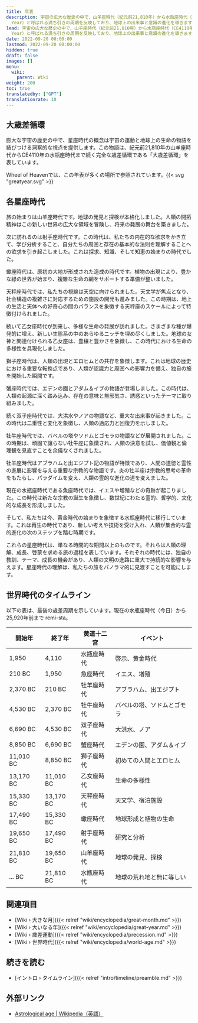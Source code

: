 ```yaml
---
title: 年表
description: 宇宙の広大な歴史の中で、山羊座時代（紀元前21,810年）から水瓶座時代（CE4110年）までの12の星座時代は、人類文明を見るための魅力的なレンズを提供します。これらの時代は、大歳差循環（Great
  Year）と呼ばれる満ち引きの周期を反映しており、地球上の出来事と意識の進化を導きます。各時代は、独自の時代とテーマを持ち、独自の教訓をもたらします。山羊座時代は地球の発見と探索を象徴し、射手座時代は研究と分析を推進し、蠍座時代は地球の造成と植物の繁殖をもたらしました。天秤座時代では天文学と宿泊施設に焦点を当て、それを引き継いで乙女座時代では多様な生命が見られました。獅子座時代は人類の誕生と共にエロヒム（Elohim）が現れ、蟹座時代はエデンの園とアダムとイブの物語の時代を象徴します。その後の時代は、双子座時代では洪水、牡牛座時代ではバベルの塔、ソドムとゴモラの出来事、および牡羊座ではアブラハムとエジプトの時代を特徴としています。魚座時代ではイエスの到来と、増殖などの奇跡が起き、現在の水瓶座時代は啓示と黄金時代の始まりを象徴しています。これらの時代は単に時間の経過を示すだけでなく、人類が霊的成長と啓示を求めて旅する壮大な宇宙の旅を表します。
lead: 宇宙の広大な歴史の中で、山羊座時代（紀元前21,810年）から水瓶座時代（CE4110年）までの12の星座時代は、人類文明を見るための魅力的なレンズを提供します。これらの時代は、大歳差循環（Great
  Year）と呼ばれる満ち引きの周期を反映しており、地球上の出来事と意識の進化を導きます。各時代は、独自の時代とテーマを持ち、独自の教訓をもたらします。山羊座時代は地球の発見と探索を象徴し、射手座時代は研究と分析を推進し、蠍座時代は地球の造成と植物の繁殖をもたらしました。天秤座時代では天文学と宿泊施設に焦点を当て、それを引き継いで乙女座時代では多様な生命が見られました。獅子座時代は人類の誕生と共にエロヒム（Elohim）が現れ、蟹座時代はエデンの園とアダムとイブの物語の時代を象徴します。その後の時代は、双子座時代では洪水、牡牛座時代ではバベルの塔、ソドムとゴモラの出来事、および牡羊座ではアブラハムとエジプトの時代を特徴としています。魚座時代ではイエスの到来と、増殖などの奇跡が起き、現在の水瓶座時代は啓示と黄金時代の始まりを象徴しています。これらの時代は単に時間の経過を示すだけでなく、人類が霊的成長と啓示を求めて旅する壮大な宇宙の旅を表します。
date: 2022-09-20 00:00:00
lastmod: 2022-09-20 00:00:00
hidden: true
draft: false
images: []
menu:
  wiki:
    parent: Wiki
weight: 200
toc: true
translatedby: ["GPT"]
translationrate: 10
---
```


## 大歳差循環

膨大な宇宙の歴史の中で、星座時代の概念は宇宙の運動と地球上の生命の物語を結びつける洞察的な視点を提供します。この物語は、紀元前21,810年の山羊座時代からCE4110年の水瓶座時代まで続く完全な歳差循環である「大歳差循環」を表しています。

Wheel of Heavenでは、この年表が多くの場所で参照されています。{{< svg "greatyear.svg" >}}

## 各星座時代

旅の始まりは山羊座時代です。地球の発見と探検が本格化しました。人類の開拓精神はこの新しい世界の広大な領域を冒険し、将来の発展の舞台を築きました。

次に訪れるのは射手座時代です。この時代は、私たちの内在的な欲求をかき立て、学び分析すること、自分たちの周囲と存在の基本的な法則を理解することへの欲求を引き起こしました。これは探求、知識、そして知恵の始まりの時代でした。

蠍座時代は、原初の大地が形成された造成の時代です。植物の出現により、豊かな緑の世界が始まり、複雑な生命の網をサポートする準備が整いました。

天秤座時代では、私たちの視線は天空に向けられました。天文学が焦点となり、社会構造の複雑さに対応するための施設の開発も進みました。この時期は、地上の生活と天体への好奇心の間のバランスを象徴する天秤座のスケールによって特徴付けられました。

続いて乙女座時代が到来し、多様な生命の発展が訪れました。さまざまな種が爆発的に増え、新しい生態系の中のあらゆるニッチを埋め尽くしました。地球の女神と関連付けられる乙女座は、豊穣と豊かさを象徴し、この時代における生命の多様性を具現化しました。

獅子座時代は、人類の出現とエロヒムとの共存を象徴します。これは地球の歴史における重要な転換点であり、人類が認識力と周囲への影響力を備え、独自の旅を開始した瞬間です。

蟹座時代では、エデンの園とアダム＆イブの物語が登場しました。この時代は、人類の起源に深く踏み込み、存在の意味と無邪気さ、誘惑といったテーマに取り組みました。

続く双子座時代では、大洪水やノアの物語など、重大な出来事が起きました。この時代は二重性と変化を象徴し、人類の適応力と回復力を示しました。

牡牛座時代では、バベルの塔やソドムとゴモラの物語などが展開されました。この時期は、頑固で譲らない牡牛座に象徴され、人類の決意を試し、価値観と倫理観を見直すことを余儀なくされました。

牡羊座時代はアブラハムと出エジプト記の物語が特徴であり、人間の道徳と霊性の進展に影響を与える重要な宗教的な物語です。炎の牡羊座は宗教的思考の革命をもたらし、パラダイムを変え、人類の霊的な進化の道を変えました。

現在の水瓶座時代である魚座時代では、イエスや増殖などの奇跡が起こりました。この時代は新たな宗教の誕生を象徴し、数世紀にわたる霊的、哲学的、文化的な成長を形成しました。

そして、私たちは今、黄金時代の始まりを象徴する水瓶座時代に移行しています。これは再生の時代であり、新しい考えや技術を受け入れ、人類が集合的な霊的進化の次のステップを踏む時期です。

これらの星座時代は、単なる時間的な期間以上のものです。それらは人類の理解、成長、啓蒙を求める旅の過程を表しています。それぞれの時代には、独自の教訓、テーマ、成長の機会があり、人類の文明の進路に重大で持続的な影響を与えます。星座時代の理解は、私たちの旅をパノラマ的に見渡すことを可能にします。

## 世界時代のタイムライン

以下の表は、最後の歳差周期を示しています。現在の水瓶座時代（今日）から25,920年前まで remi-sta。

| 開始年 | 終了年   | 黄道十二宮         | イベント                        |
|---------|----------|--------------------|---------------------------------|
| 1,950   | 4,110    | 水瓶座時代         | 啓示、黄金時代                  |
| 210 BC  | 1,950    | 魚座時代           | イエス、増殖                    |
| 2,370 BC | 210 BC   | 牡羊座時代         | アブラハム、出エジプト           |
| 4,530 BC | 2,370 BC | 牡牛座時代         | バベルの塔、ソドムとゴモラ       |
| 6,690 BC | 4,530 BC | 双子座時代         | 大洪水、ノア                    |
| 8,850 BC | 6,690 BC | 蟹座時代           | エデンの園、アダム＆イブ          |
| 11,010 BC | 8,850 BC | 獅子座時代         | 初めての人間とエロヒム            |
| 13,170 BC | 11,010 BC | 乙女座時代       | 生命の多様性                    |
| 15,330 BC | 13,170 BC | 天秤座時代         | 天文学、宿泊施設                |
| 17,490 BC | 15,330 BC | 蠍座時代           | 地球形成と植物の生命            |
| 19,650 BC | 17,490 BC | 射手座時代         | 研究と分析                      |
| 21,810 BC | 19,650 BC | 山羊座時代         | 地球の発見、探検                |
| ... BC   | 21,810 BC | 水瓶座時代         | 地球の荒れ地と無に等しい         |

## 関連項目

- [Wiki › 大きな月]({{< relref "wiki/encyclopedia/great-month.md" >}})
- [Wiki › 大いなる年]({{< relref "wiki/encyclopedia/great-year.md" >}})
- [Wiki › 歳差運動]({{< relref "wiki/encyclopedia/precession.md" >}})
- [Wiki › 世界時代]({{< relref "wiki/encyclopedia/world-age.md" >}})

## 続きを読む

- [イントロ › タイムライン]({{< relref "intro/timeline/preamble.md" >}})

## 外部リンク

- [Astrological age | Wikipedia（英語）](https://en.wikipedia.org/wiki/Astrological_age)
